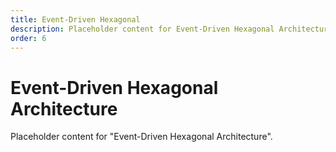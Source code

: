 ```yaml
---
title: Event-Driven Hexagonal
description: Placeholder content for Event-Driven Hexagonal Architecture.
order: 6
---
```


# Event-Driven Hexagonal Architecture

Placeholder content for "Event-Driven Hexagonal Architecture".
